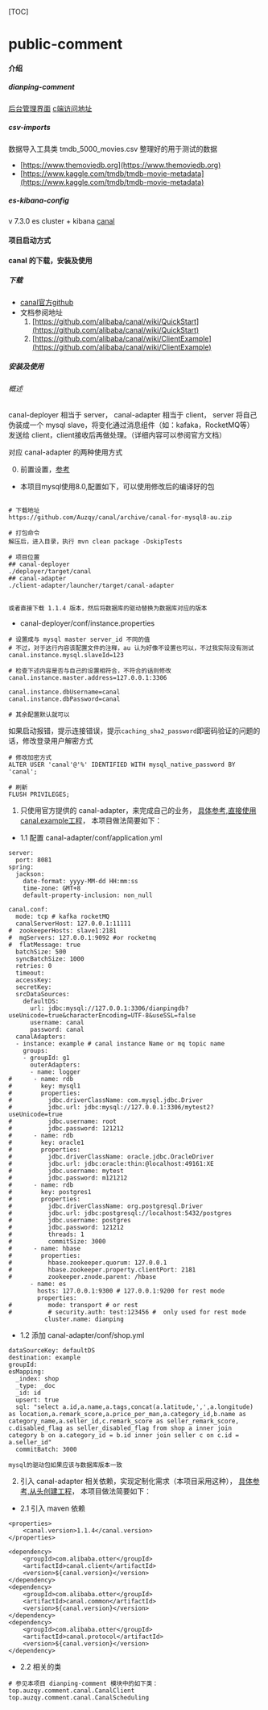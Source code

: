 [TOC]

# public-comment

#### 介绍

##### dianping-comment

[后台管理界面](http://localhost:8010/admin/seller/index)
[c端访问地址](http://localhost:8010/static/index.html)

##### csv-imports

数据导入工具类
tmdb_5000_movies.csv 整理好的用于测试的数据

- [https://www.themoviedb.org](https://www.themoviedb.org)
- [https://www.kaggle.com/tmdb/tmdb-movie-metadata](https://www.kaggle.com/tmdb/tmdb-movie-metadata)

##### es-kibana-config
v 7.3.0
es cluster + kibana
[canal](https://github.com/alibaba/canal)

#### 项目启动方式

#### canal 的下载，安装及使用

##### 下载

- [canal官方github](git@github.com:alibaba/canal.git)
- 文档参阅地址
    1. [https://github.com/alibaba/canal/wiki/QuickStart](https://github.com/alibaba/canal/wiki/QuickStart)
    2. [https://github.com/alibaba/canal/wiki/ClientExample](https://github.com/alibaba/canal/wiki/ClientExample)


##### 安装及使用

###### 概述
canal-deployer 相当于 server，
canal-adapter 相当于 client，
server 将自己伪装成一个 mysql slave，将变化通过消息组件（如：kafaka，RocketMQ等）
发送给 client，client接收后再做处理。（详细内容可以参阅官方文档）

对应 canal-adapter 的两种使用方式

0. 前置设置，[参考](https://github.com/alibaba/canal/wiki/QuickStart)

- 本项目mysql使用8.0,配置如下，可以使用修改后的编译好的包
```

# 下载地址
https://github.com/Auzqy/canal/archive/canal-for-mysql8-au.zip

# 打包命令
解压后，进入目录，执行 mvn clean package -DskipTests

# 项目位置
## canal-deployer
./deployer/target/canal
## canal-adapter
./client-adapter/launcher/target/canal-adapter


或者直接下载 1.1.4 版本，然后将数据库的驱动替换为数据库对应的版本
```
- canal-deployer/conf/instance.properties

```
# 设置成与 mysql master server_id 不同的值
# 不过，对于这行内容该配置文件的注释，au 认为好像不设置也可以，不过我实际没有测试
canal.instance.mysql.slaveId=123

# 检查下述内容是否与自己的设置相符合，不符合的话则修改
canal.instance.master.address=127.0.0.1:3306

canal.instance.dbUsername=canal
canal.instance.dbPassword=canal

# 其余配置默认就可以
```

如果启动报错，提示连接错误，提示`caching_sha2_password`即密码验证的问题的话，修改登录用户解密方式
```
# 修改加密方式
ALTER USER 'canal'@'%' IDENTIFIED WITH mysql_native_password BY 'canal';

# 刷新
FLUSH PRIVILEGES;
```

1. 只使用官方提供的 canal-adapter，来完成自己的业务，
[具体参考,直接使用canal.example工程](https://github.com/alibaba/canal/wiki/ClientExample)，
本项目做法简要如下：
- 1.1 配置 canal-adapter/conf/application.yml
```
server:
  port: 8081
spring:
  jackson:
    date-format: yyyy-MM-dd HH:mm:ss
    time-zone: GMT+8
    default-property-inclusion: non_null

canal.conf:
  mode: tcp # kafka rocketMQ
  canalServerHost: 127.0.0.1:11111
#  zookeeperHosts: slave1:2181
#  mqServers: 127.0.0.1:9092 #or rocketmq
#  flatMessage: true
  batchSize: 500
  syncBatchSize: 1000
  retries: 0
  timeout:
  accessKey:
  secretKey:
  srcDataSources:
    defaultDS:
      url: jdbc:mysql://127.0.0.1:3306/dianpingdb?useUnicode=true&characterEncoding=UTF-8&useSSL=false
      username: canal
      password: canal
  canalAdapters:
  - instance: example # canal instance Name or mq topic name
    groups:
    - groupId: g1
      outerAdapters:
      - name: logger
#      - name: rdb
#        key: mysql1
#        properties:
#          jdbc.driverClassName: com.mysql.jdbc.Driver
#          jdbc.url: jdbc:mysql://127.0.0.1:3306/mytest2?useUnicode=true
#          jdbc.username: root
#          jdbc.password: 121212
#      - name: rdb
#        key: oracle1
#        properties:
#          jdbc.driverClassName: oracle.jdbc.OracleDriver
#          jdbc.url: jdbc:oracle:thin:@localhost:49161:XE
#          jdbc.username: mytest
#          jdbc.password: m121212
#      - name: rdb
#        key: postgres1
#        properties:
#          jdbc.driverClassName: org.postgresql.Driver
#          jdbc.url: jdbc:postgresql://localhost:5432/postgres
#          jdbc.username: postgres
#          jdbc.password: 121212
#          threads: 1
#          commitSize: 3000
#      - name: hbase
#        properties:
#          hbase.zookeeper.quorum: 127.0.0.1
#          hbase.zookeeper.property.clientPort: 2181
#          zookeeper.znode.parent: /hbase
      - name: es
        hosts: 127.0.0.1:9300 # 127.0.0.1:9200 for rest mode
        properties:
#          mode: transport # or rest
#          # security.auth: test:123456 #  only used for rest mode
          cluster.name: dianping
```

- 1.2 添加 canal-adapter/conf/shop.yml
```
dataSourceKey: defaultDS
destination: example
groupId: 
esMapping:
  _index: shop
  _type: _doc
  _id: id
  upsert: true
  sql: "select a.id,a.name,a.tags,concat(a.latitude,',',a.longitude) as location,a.remark_score,a.price_per_man,a.category_id,b.name as category_name,a.seller_id,c.remark_score as seller_remark_score, c.disabled_flag as seller_disabled_flag from shop a inner join category b on a.category_id = b.id inner join seller c on c.id = a.seller_id"
  commitBatch: 3000
```

`mysql的驱动包如果应该与数据库版本一致`

2. 引入 canal-adapter 相关依赖，实现定制化需求（本项目采用这种），
[具体参考,从头创建工程](https://github.com/alibaba/canal/wiki/ClientExample)，
本项目做法简要如下：

- 2.1 引入 maven 依赖
```
<properties>
    <canal.version>1.1.4</canal.version>
</properties>
    
<dependency>
    <groupId>com.alibaba.otter</groupId>
    <artifactId>canal.client</artifactId>
    <version>${canal.version}</version>
</dependency>
<dependency>
    <groupId>com.alibaba.otter</groupId>
    <artifactId>canal.common</artifactId>
    <version>${canal.version}</version>
</dependency>
<dependency>
    <groupId>com.alibaba.otter</groupId>
    <artifactId>canal.protocol</artifactId>
    <version>${canal.version}</version>
</dependency>
```

- 2.2 相关的类
```
# 参见本项目 dianping-comment 模块中的如下类：
top.auzqy.comment.canal.CanalClient
top.auzqy.comment.canal.CanalScheduling
```
